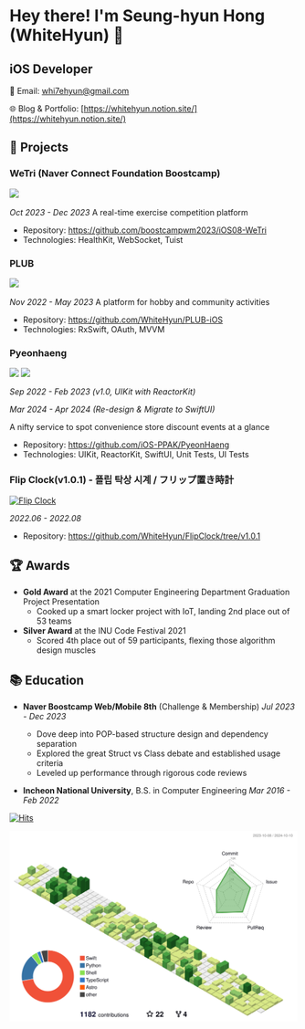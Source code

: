 # Hey there! I'm Seung-hyun Hong (WhiteHyun) 👋

## iOS Developer

📧 Email: whi7ehyun@gmail.com

🌐 Blog & Portfolio: [https://whitehyun.notion.site/](https://whitehyun.notion.site/)

## 🔭 Projects

### WeTri (Naver Connect Foundation Boostcamp)

<img width="80px" src="https://github.com/WhiteHyun/WhiteHyun/assets/57972338/64ff2f1b-c3d6-4248-89ac-586f1f094e17"/>

*Oct 2023 - Dec 2023*
A real-time exercise competition platform
- Repository: https://github.com/boostcampwm2023/iOS08-WeTri
- Technologies: HealthKit, WebSocket, Tuist

### PLUB

<img width="80px" src="https://github.com/WhiteHyun/WhiteHyun/assets/57972338/8c6d1ed8-3a81-4831-a87b-f17763582877"/>

*Nov 2022 - May 2023*
A platform for hobby and community activities
- Repository: https://github.com/WhiteHyun/PLUB-iOS
- Technologies: RxSwift, OAuth, MVVM

### Pyeonhaeng

<img width="80px" src="https://github.com/WhiteHyun/WhiteHyun/assets/57972338/3d3a50a1-fcad-4e85-9772-ceb6c72f245d"/>

<img width="80px" src="https://github.com/user-attachments/assets/6a74bf59-6a50-4072-97b7-35b6cf4ea7f2"/>

*Sep 2022 - Feb 2023 (v1.0, UIKit with ReactorKit)*

*Mar 2024 - Apr 2024 (Re-design & Migrate to SwiftUI)*

A nifty service to spot convenience store discount events at a glance
- Repository: https://github.com/iOS-PPAK/PyeonHaeng
- Technologies: UIKit, ReactorKit, SwiftUI, Unit Tests, UI Tests

### Flip Clock(v1.0.1) - 플립 탁상 시계 / フリップ置き時計

<a href="https://apps.apple.com/app/flip-clock-탁상시계/id1633579148"><img alt="Flip Clock" width="80px" src="https://github.com/WhiteHyun/WhiteHyun/assets/57972338/00ab37fe-9e0e-467f-acc3-2895ec71d37c"/></a>

*2022.06 - 2022.08*

- Repository: https://github.com/WhiteHyun/FlipClock/tree/v1.0.1

## 🏆 Awards

- **Gold Award** at the 2021 Computer Engineering Department Graduation Project Presentation
  - Cooked up a smart locker project with IoT, landing 2nd place out of 53 teams
- **Silver Award** at the INU Code Festival 2021
  - Scored 4th place out of 59 participants, flexing those algorithm design muscles

## 📚 Education

- **Naver Boostcamp Web/Mobile 8th** (Challenge & Membership)
  *Jul 2023 - Dec 2023*
  - Dove deep into POP-based structure design and dependency separation
  - Explored the great Struct vs Class debate and established usage criteria
  - Leveled up performance through rigorous code reviews

- **Incheon National University**, B.S. in Computer Engineering
  *Mar 2016 - Feb 2022*

[![Hits](https://hits.seeyoufarm.com/api/count/incr/badge.svg?url=https%3A%2F%2Fgithub.com%2Fwhitehyun&count_bg=%23FFB7C5&title_bg=%23555555&icon=github.svg&icon_color=%23E7E7E7&title=hits&edge_flat=false)](https://hits.seeyoufarm.com)

<p align="center" >
	<picture>
	  <source media="(prefers-color-scheme: dark)"  srcset="https://raw.githubusercontent.com/WhiteHyun/WhiteHyun/output-3d-contrib/night.svg" />
	  <source media="(prefers-color-scheme: light)" srcset="https://raw.githubusercontent.com/WhiteHyun/WhiteHyun/output-3d-contrib/day.svg" />
	  <img alt="github profile contributions chart"    src="https://raw.githubusercontent.com/WhiteHyun/WhiteHyun/output-3d-contrib/day.svg" />
	</picture>
</p>

